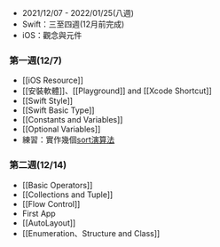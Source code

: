 - 2021/12/07 - 2022/01/25(八週)
- Swift：三至四週(12月前完成)
- iOS：觀念與元件

### 第一週(12/7)
- [[iOS Resource]]
- [[安裝軟體]]、[[Playground]] and [[Xcode Shortcut]]
- [[Swift Style]]
- [[Swift Basic Type]]
- [[Constants and Variables]]
- [[Optional Variables]]
- 練習：實作幾個[sort演算法](http://notepad.yehyeh.net/Content/Algorithm/Sort/Sort.php)

### 第二週(12/14)
- [[Basic Operators]]
- [[Collections and Tuple]]
- [[Flow Control]]
- First App
- [[AutoLayout]]
- [[Enumeration、Structure and Class]]